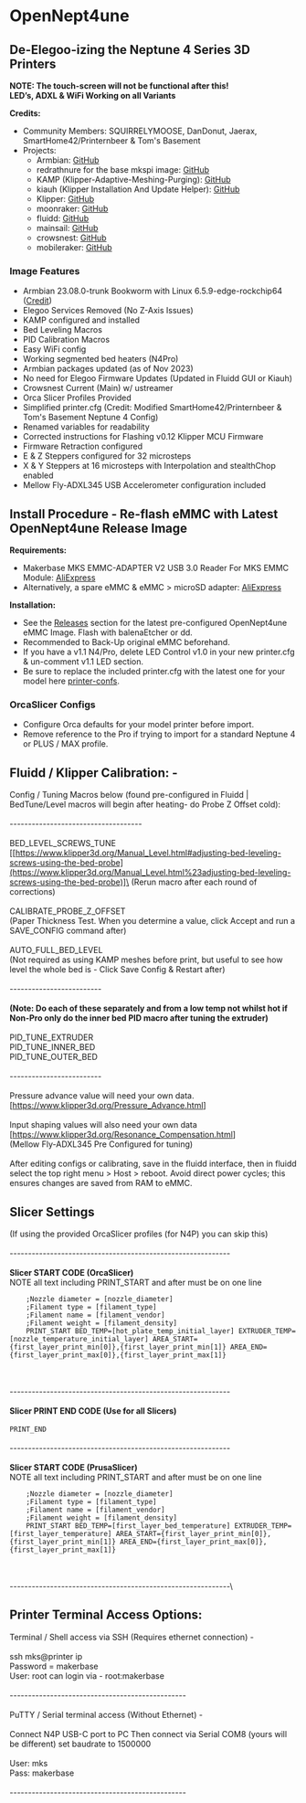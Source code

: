 # OpenNept4une

## De-Elegoo-izing the Neptune 4 Series 3D Printers

**NOTE: The touch-screen will not be functional after this!**  
**LED’s, ADXL & WiFi Working on all Variants**

**Credits:**
- Community Members: SQUIRRELYMOOSE, DanDonut, Jaerax, SmartHome42/Printernbeer & Tom's Basement
- Projects: 
  - Armbian: [GitHub](https://github.com/armbian/build)
  - redrathnure for the base mkspi image: [GitHub](https://github.com/redrathnure/armbian-mkspi)
  - KAMP (Klipper-Adaptive-Meshing-Purging): [GitHub](https://github.com/kyleisah/Klipper-Adaptive-Meshing-Purging)
  - kiauh (Klipper Installation And Update Helper): [GitHub](https://github.com/dw-0/kiauh)
  - Klipper: [GitHub](https://github.com/Klipper3d/klipper)
  - moonraker: [GitHub](https://github.com/Arksine/moonraker)
  - fluidd: [GitHub](https://github.com/fluidd-core/fluidd)
  - mainsail: [GitHub](https://github.com/mainsail-crew/mainsail)
  - crowsnest: [GitHub](https://github.com/mainsail-crew/crowsnest)
  - mobileraker: [GitHub](https://github.com/Clon1998/mobileraker)

### Image Features

- Armbian 23.08.0-trunk Bookworm with Linux 6.5.9-edge-rockchip64 ([Credit](https://github.com/redrathnure/armbian-mkspi))
- Elegoo Services Removed (No Z-Axis Issues)
- KAMP configured and installed
- Bed Leveling Macros
- PID Calibration Macros
- Easy WiFi config
- Working segmented bed heaters (N4Pro)
- Armbian packages updated (as of Nov 2023)
- No need for Elegoo Firmware Updates (Updated in Fluidd GUI or Kiauh)
- Crowsnest Current (Main) w/ ustreamer
- Orca Slicer Profiles Provided
- Simplified printer.cfg (Credit: Modified SmartHome42/Printernbeer & Tom's Basement Neptune 4 Config)
- Renamed variables for readability
- Corrected instructions for Flashing v0.12 Klipper MCU Firmware
- Firmware Retraction configured
- E & Z Steppers configured for 32 microsteps
- X & Y Steppers at 16 microsteps with Interpolation and stealthChop enabled
- Mellow Fly-ADXL345 USB Accelerometer configuration included

## Install Procedure - Re-flash eMMC with Latest OpenNept4une Release Image

**Requirements:**
- Makerbase MKS EMMC-ADAPTER V2 USB 3.0 Reader For MKS EMMC Module: [AliExpress](https://www.aliexpress.com/item/1005005614719377.html)
- Alternatively, a spare eMMC & eMMC > microSD adapter: [AliExpress](https://www.aliexpress.com/item/1005005549477887.html)

**Installation:**
- See the [Releases](https://github.com/halfmanbear/OpenNept4une/releases/) section for the latest pre-configured OpenNept4une eMMC Image. Flash with balenaEtcher or dd.
- Recommended to Back-Up original eMMC beforehand.
- If you have a v1.1 N4/Pro, delete LED Control v1.0 in your new printer.cfg & un-comment v1.1 LED section.
- Be sure to replace the included printer.cfg with the latest one for your model here [printer-confs](https://github.com/halfmanbear/OpenNept4une/tree/main/printer-confs/).

### OrcaSlicer Configs
- Configure Orca defaults for your model printer before import.
- Remove reference to the Pro if trying to import for a standard Neptune 4 or PLUS / MAX profile.

## Fluidd / Klipper Calibration: -

Config / Tuning Macros below (found pre-configured in Fluidd \|
BedTune/Level macros will begin after heating- do Probe Z Offset
cold):\
\
------------------------------------\
\
    BED_LEVEL_SCREWS_TUNE\
    [[https://www.klipper3d.org/Manual_Level.html#adjusting-bed-leveling-screws-using-the-bed-probe](https://www.klipper3d.org/Manual_Level.html%23adjusting-bed-leveling-screws-using-the-bed-probe)]\
    (Rerun macro after each round of corrections)\
    \
    CALIBRATE_PROBE_Z_OFFSET\
    (Paper Thickness Test. When you determine a value, click Accept and
    run a SAVE_CONFIG command after)\
    \
    AUTO_FULL_BED_LEVEL\
    (Not required as using KAMP meshes before print, but useful
    to see how level the whole bed is - Click Save Config & Restart
    after)\
    \
    ---\-\-\-\-\-\-\-\-\-\-\-\-\-\-\-\-\-\-\-\-\--\
    \
    **(Note: Do each of these separately and from a low temp not whilst
    hot if Non-Pro only do the inner bed PID macro after tuning
    the extruder)**\
    \
    PID_TUNE_EXTRUDER\
    PID_TUNE_INNER_BED\
    PID_TUNE_OUTER_BED\
    \
    ---\-\-\-\-\-\-\-\-\-\-\-\-\-\-\-\-\-\-\-\-\--\
    \
    Pressure advance value will need your own data.\
    [<https://www.klipper3d.org/Pressure_Advance.html>]\
    \
    Input shaping values will also need your own data\
    [<https://www.klipper3d.org/Resonance_Compensation.html>]\
    (Mellow Fly-ADXL345 Pre Configured for tuning)\
    \
    After editing configs or calibrating, save in the fluidd
    interface, then in fluidd select the top right menu \> Host \>
    reboot. Avoid direct power cycles; this ensures changes are saved from
    RAM to eMMC.
    
## Slicer Settings 
(If using the provided OrcaSlicer profiles (for N4P) you can skip
    this)\
    \
    ---\-\-\-\-\-\-\-\-\-\-\-\-\-\-\-\-\-\-\-\-\-\-\-\-\-\-\-\-\-\-\-\-\-\-\-\-\-\-\-\-\-\-\-\-\-\-\-\-\-\-\-\-\-\-\-\--\
    \
    **Slicer START CODE (OrcaSlicer)**
    \
    NOTE all text including PRINT_START and after must be on one line

    

```
    ;Nozzle diameter = [nozzle_diameter]
    ;Filament type = [filament_type]
    ;Filament name = [filament_vendor] 
    ;Filament weight = [filament_density]
    PRINT_START BED_TEMP=[hot_plate_temp_initial_layer] EXTRUDER_TEMP=[nozzle_temperature_initial_layer] AREA_START={first_layer_print_min[0]},{first_layer_print_min[1]} AREA_END={first_layer_print_max[0]},{first_layer_print_max[1]}
```
 \
 \
    ---\-\-\-\-\-\-\-\-\-\-\-\-\-\-\-\-\-\-\-\-\-\-\-\-\-\-\-\-\-\-\-\-\-\-\-\-\-\-\-\-\-\-\-\-\-\-\-\-\-\-\-\-\-\-\-\--\
    \
    **Slicer PRINT END CODE (Use for all Slicers)**\
    \
    ```
    PRINT_END
    ```
    \
    \
    ---\-\-\-\-\-\-\-\-\-\-\-\-\-\-\-\-\-\-\-\-\-\-\-\-\-\-\-\-\-\-\-\-\-\-\-\-\-\-\-\-\-\-\-\-\-\-\-\-\-\-\-\-\-\-\-\--\
    \
    **Slicer START CODE (PrusaSlicer)**
    \
    NOTE all text including PRINT_START and after must be on one line
    
    
```
    ;Nozzle diameter = [nozzle_diameter]
    ;Filament type = [filament_type]
    ;Filament name = [filament_vendor]
    ;Filament weight = [filament_density]
    PRINT_START BED_TEMP=[first_layer_bed_temperature] EXTRUDER_TEMP=[first_layer_temperature] AREA_START={first_layer_print_min[0]},{first_layer_print_min[1]} AREA_END={first_layer_print_max[0]},{first_layer_print_max[1]}
```
\
    \
    ---\-\-\-\-\-\-\-\-\-\-\-\-\-\-\-\-\-\-\-\-\-\-\-\-\-\-\-\-\-\-\-\-\-\-\-\-\-\-\-\-\-\-\-\-\-\-\-\-\-\-\-\-\-\-\-\--\
    
## Printer Terminal Access Options:
Terminal / Shell access via SSH (Requires ethernet connection) -\
    \
    ssh mks@printer ip\
    Password = makerbase\
    User: root can login via - root:makerbase\
    \
    ---\-\-\-\-\-\-\-\-\-\-\-\-\-\-\-\-\-\-\-\-\-\-\-\-\-\-\-\-\-\-\-\-\-\-\-\-\-\-\-\-\-\-\-\--\
    \
    PuTTY / Serial terminal access (Without Ethernet) -\
    \
    Connect N4P USB-C port to PC Then connect via Serial COM8 (yours
    will be different) set baudrate to 1500000\
    \
    User: mks\
    Pass: makerbase\
    \
    ---\-\-\-\-\-\-\-\-\-\-\-\-\-\-\-\-\-\-\-\-\-\-\-\-\-\-\-\-\-\-\-\-\-\-\-\-\-\-\-\-\-\-\---
